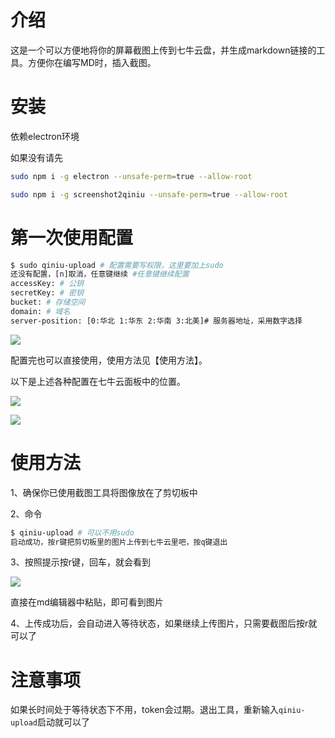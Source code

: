 # 介绍

这是一个可以方便地将你的屏幕截图上传到七牛云盘，并生成markdown链接的工具。方便你在编写MD时，插入截图。

# 安装

依赖electron环境

如果没有请先

```sh
sudo npm i -g electron --unsafe-perm=true --allow-root
```

```sh
sudo npm i -g screenshot2qiniu --unsafe-perm=true --allow-root
```

# 第一次使用配置

```sh
$ sudo qiniu-upload # 配置需要写权限，这里要加上sudo
还没有配置，[n]取消，任意键继续 #任意键继续配置
accessKey: # 公钥
secretKey: # 密钥
bucket: # 存储空间
domain: # 域名
server-position: [0:华北 1:华东 2:华南 3:北美]# 服务器地址，采用数字选择
```

![](http://ov532c17r.bkt.clouddn.com/88wtr9m10ll.png)

配置完也可以直接使用，使用方法见【使用方法】。

以下是上述各种配置在七牛云面板中的位置。

![](http://ov532c17r.bkt.clouddn.com/6e8eoo1mpv7.png)

![](http://ov532c17r.bkt.clouddn.com/fnq412ugvoj.png)

# 使用方法

1、确保你已使用截图工具将图像放在了剪切板中

2、命令

```sh
$ qiniu-upload # 可以不用sudo
启动成功，按r键把剪切板里的图片上传到七牛云里吧，按q键退出
```

3、按照提示按r键，回车，就会看到

![](http://ov532c17r.bkt.clouddn.com/cx72sae5trc.png)

直接在md编辑器中粘贴，即可看到图片

4、上传成功后，会自动进入等待状态，如果继续上传图片，只需要截图后按r就可以了

# 注意事项

如果长时间处于等待状态下不用，token会过期。退出工具，重新输入`qiniu-upload`启动就可以了

















































